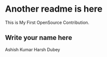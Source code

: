 # Another readme is here

This is My First OpenSource Contribution.

## Write your name here

Ashish Kumar
Harsh Dubey 
